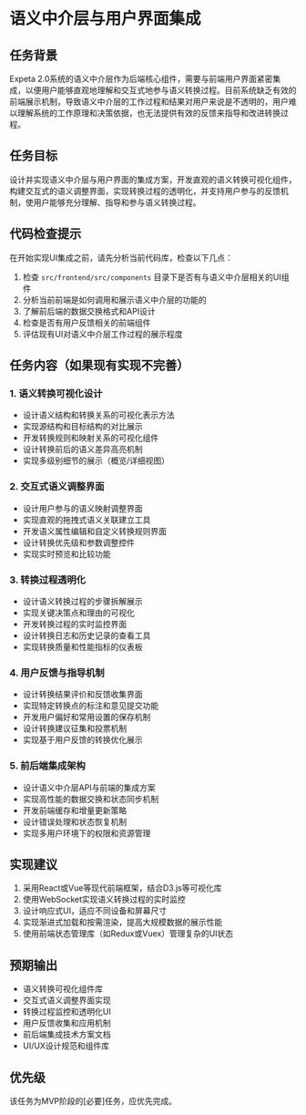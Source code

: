 # 语义中介层与用户界面集成

## 任务背景
Expeta 2.0系统的语义中介层作为后端核心组件，需要与前端用户界面紧密集成，以便用户能够直观地理解和交互式地参与语义转换过程。目前系统缺乏有效的前端展示机制，导致语义中介层的工作过程和结果对用户来说是不透明的，用户难以理解系统的工作原理和决策依据，也无法提供有效的反馈来指导和改进转换过程。

## 任务目标
设计并实现语义中介层与用户界面的集成方案，开发直观的语义转换可视化组件，构建交互式的语义调整界面，实现转换过程的透明化，并支持用户参与的反馈机制，使用户能够充分理解、指导和参与语义转换过程。

## 代码检查提示
在开始实现UI集成之前，请先分析当前代码库，检查以下几点：

1. 检查 `src/frontend/src/components` 目录下是否有与语义中介层相关的UI组件
2. 分析当前前端是如何调用和展示语义中介层的功能的
3. 了解前后端的数据交换格式和API设计
4. 检查是否有用户反馈相关的前端组件
5. 评估现有UI对语义中介层工作过程的展示程度

## 任务内容（如果现有实现不完善）

### 1. 语义转换可视化设计
- 设计语义结构和转换关系的可视化表示方法
- 实现源结构和目标结构的对比展示
- 开发转换规则和映射关系的可视化组件
- 设计转换前后的语义差异高亮机制
- 实现多级别细节的展示（概览/详细视图）

### 2. 交互式语义调整界面
- 设计用户参与的语义映射调整界面
- 实现直观的拖拽式语义关联建立工具
- 开发语义属性编辑和自定义转换规则界面
- 设计转换优先级和参数调整控件
- 实现实时预览和比较功能

### 3. 转换过程透明化
- 设计语义转换过程的步骤拆解展示
- 实现关键决策点和理由的可视化
- 开发转换过程的实时监控界面
- 设计转换日志和历史记录的查看工具
- 实现转换质量和性能指标的仪表板

### 4. 用户反馈与指导机制
- 设计转换结果评价和反馈收集界面
- 实现特定转换点的标注和意见提交功能
- 开发用户偏好和常用设置的保存机制
- 设计转换建议征集和投票机制
- 实现基于用户反馈的转换优化展示

### 5. 前后端集成架构
- 设计语义中介层API与前端的集成方案
- 实现高性能的数据交换和状态同步机制
- 开发前端缓存和增量更新策略
- 设计错误处理和状态恢复机制
- 实现多用户环境下的权限和资源管理

## 实现建议
1. 采用React或Vue等现代前端框架，结合D3.js等可视化库
2. 使用WebSocket实现语义转换过程的实时监控
3. 设计响应式UI，适应不同设备和屏幕尺寸
4. 实现渐进式加载和按需渲染，提高大规模数据的展示性能
5. 使用前端状态管理库（如Redux或Vuex）管理复杂的UI状态

## 预期输出
- 语义转换可视化组件库
- 交互式语义调整界面实现
- 转换过程监控和透明化UI
- 用户反馈收集和应用机制
- 前后端集成技术方案文档
- UI/UX设计规范和组件库

## 优先级
该任务为MVP阶段的[必要]任务，应优先完成。 